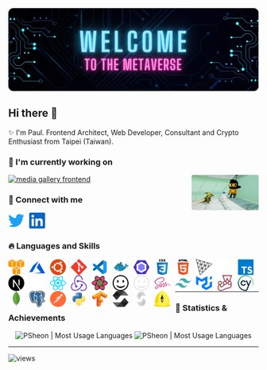 <div style="width:100%">
  <img src="./assets/images/banner.png" alt="banner" />
</div>

## Hi there 👋

✨ I'm Paul. Frontend Architect, Web Developer, Consultant and Crypto Enthusiast from Taipei (Taiwan).

### 🌟 I'm currently working on

<p align="left">
  <a href="https://github.com/PSheon/Media-Gallery-Frontend" target="_blank" rel="noreferrer noopener">
    <img height="135px" src="https://github-readme-stats.vercel.app/api/pin/?username=PSheon&repo=Media-Gallery-Frontend&theme=dracula&hide_border=true" alt="media gallery frontend" />
  </a>
  <a href="https://stage.media.app/verse/book/1/" target="_blank" rel="noreferrer noopener">
    <img align="right" width="135px" src="./assets/images/gallery/demo-modified.png" alt="media gallery demo" />
  </a>
</p>

### 🐧 Connect with me

[<img align="left" src="./assets/images/social-media/twitter.svg" alt="PSheon | Twitter" width="32" height="32" style="padding-right:10px;" />](https://twitter.com/0xPSheon)
[<img align="left" src="./assets/images/social-media/linkedin.svg" alt="PSheon | Twitter" width="32" height="32" style="padding-right:10px;" />](https://www.linkedin.com/in/psheon/)

<br />
<br />

### 🔥 Languages and Skills

[<img align="left" src="./assets/images/skills/amazon_aws-icon.svg" alt="aws" width="32" height="32" style="padding-right:10px;" />](https://aws.amazon.com)
[<img align="left" src="./assets/images/skills/microsoft_azure-icon.svg" alt="azure" width="32" height="32" style="padding-right:10px;" />](https://azure.microsoft.com/)
[<img align="left" src="./assets/images/skills/ubuntu-icon.svg" alt="ubuntu" width="32" height="32" style="padding-right:10px;" />](https://ubuntu.com/)
[<img align="left" src="./assets/images/skills/git-scm-icon.svg" alt="git" width="32" height="32" style="padding-right:10px;" />](https://git-scm.com/)
[<img align="left" src="./assets/images/skills/file_type_vscode.svg" alt="vscode" width="32" height="32" style="padding-right:10px;" />](https://code.visualstudio.com/)
[<img align="left" src="./assets/images/skills/docker-icon.svg" alt="docker" width="32" height="32" style="padding-right:10px;" />](https://www.docker.com/)
[<img align="left" src="./assets/images/skills/eslint-icon.svg" alt="eslint" width="32" height="32" style="padding-right:10px;" />](https://eslint.org/)
[<img align="left" src="./assets/images/skills/css3-original-wordmark.svg" alt="css3" width="32" height="32" style="padding-right:10px;" />](https://www.w3schools.com/css/)
[<img align="left" src="./assets/images/skills/html5-original-wordmark.svg" alt="html5" width="32" height="32" style="padding-right:10px;" />](https://www.w3.org/html/)
[<img align="left" src="./assets/images/skills/threejs-light.svg" alt="three.js" width="32" height="32" style="padding-right:10px;" />](https://threejs.org/#gh-light-mode-only)
[<img align="left" src="./assets/images/skills/threejs-dark.svg" alt="three.js" width="32" height="32" style="padding-right:10px;" />](https://threejs.org/#gh-dark-mode-only)
[<img align="left" src="./assets/images/skills/typescript-original.svg" alt="typescript" width="32" height="32" style="padding-right:10px;" />](https://www.typescriptlang.org/)
[<img align="left" src="./assets/images/skills/nextjs-light.svg" alt="next.js" width="32" height="32" style="padding-right:10px;" />](https://nextjs.org/#gh-light-mode-only)
[<img align="left" src="./assets/images/skills/nextjs-dark.svg" alt="next.js" width="32" height="32" style="padding-right:10px;" />](https://nextjs.org/#gh-dark-mode-only)
[<img align="left" src="./assets/images/skills/reactjs-icon.svg" alt="react" width="32" height="32" style="padding-right:10px;" />](https://reactjs.org/)
[<img align="left" src="./assets/images/skills/redux.svg" alt="redux" width="32" height="32" style="padding-right:10px;" />](https://redux.js.org/)
[<img align="left" src="./assets/images/skills/react-query.svg" alt="react query" width="32" height="32" style="padding-right:10px;" />](https://react-query-v3.tanstack.com/)
[<img align="left" src="./assets/images/skills/iconify-light.svg" alt="iconify" width="32" height="32" style="padding-right:10px;" />](https://iconify.design/#gh-light-mode-only)
[<img align="left" src="./assets/images/skills/iconify-dark.svg" alt="iconify" width="32" height="32" style="padding-right:10px;" />](https://iconify.design/#gh-dark-mode-only)
[<img align="left" src="./assets/images/skills/sass-original.svg" alt="sass" width="32" height="32" style="padding-right:10px;" />](https://sass-lang.com)
[<img align="left" src="./assets/images/skills/tailwindcss-icon.svg" alt="tailwind" width="32" height="32" style="padding-right:10px;" />](https://tailwindcss.com/)
[<img align="left" src="./assets/images/skills/mui.svg" alt="mui" width="32" height="32" style="padding-right:10px;" />](https://mui.com/)
[<img align="left" src="./assets/images/skills/jestjsio-icon.svg" alt="jest" width="32" height="32" style="padding-right:10px;" />](https://jestjs.io/)
[<img align="left" src="./assets/images/skills/cypress-icon.svg" alt="cypress" width="32" height="32" style="padding-right:10px;" />](https://www.cypress.io/)
[<img align="left" src="./assets/images/skills/mongodb-icon.svg" alt="mongodb" width="32" height="32" style="padding-right:10px;" />](https://www.mongodb.com/)
[<img align="left" src="./assets/images/skills/postgresql-icon.svg" alt="postgreSQL" width="32" height="32" style="padding-right:10px;" />](https://www.postgresql.org/)
[<img align="left" src="./assets/images/skills/getpostman-icon.svg" alt="postman" width="32" height="32" style="padding-right:10px;" />](https://www.postman.com/)
[<img align="left" src="./assets/images/skills/python-original.svg" alt="python" width="32" height="32" style="padding-right:10px;" />](https://www.python.org)
[<img align="left" src="./assets/images/skills/tensorflow-icon.svg" alt="tensorflow" width="32" height="32" style="padding-right:10px;" />](https://www.tensorflow.org/)
[<img align="left" src="./assets/images/skills/solidity-light.svg" alt="solidity" width="32" height="32" style="padding-right:10px;" />](https://github.com/ethereum/solidity#gh-light-mode-only)
[<img align="left" src="./assets/images/skills/solidity-dark.svg" alt="solidity" width="32" height="32" style="padding-right:10px;" />](https://github.com/ethereum/solidity#gh-dark-mode-only)
[<img align="left" src="./assets/images/skills/hardhat-icon.svg" alt="hardhat" width="32" height="32" style="padding-right:10px;" />](https://hardhat.org/)

<br />
<br />
<br />

---

### 🍹 Statistics & Achievements

<p align="center">
  <picture>
    <source
      media="(prefers-color-scheme: dark)" srcset="https://github-readme-stats.vercel.app/api/top-langs/?username=psheon&layout=compact&theme=dracula&hide_border=true&count_private=true&hide=javascript,html&langs_count=4"
    />
    <img
      src="https://github-readme-stats.vercel.app/api/top-langs/?username=psheon&layout=compact&title_color=ff6e96&icon_color=79dafa&count_private=true&hide=javascript,html&langs_count=4"
      alt="PSheon | Most Usage Languages"
      height="165px"
    />
  </picture>
  <picture>
    <source
      media="(prefers-color-scheme: dark)" srcset="https://github-readme-stats.vercel.app/api?username=psheon&theme=dracula&hide_border=true&count_private=true&show_icons=true"
    />
    <img
      src="https://github-readme-stats.vercel.app/api?username=psheon&title_color=ff6e96&icon_color=79dafa&count_private=true&show_icons=true"
      alt="PSheon | Most Usage Languages"
      height="165px"
    />
  </picture>
</p>

---

![views](https://komarev.com/ghpvc/?username=psheon&color=ff69b4&label=Visitors)
